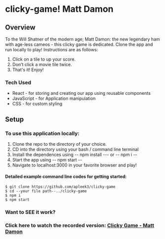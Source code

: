 # clicky-game! Matt Damon


## Overview
To the Will Shatner of the modern age; Matt Damon: the new legendary ham with age-less cameos - this clicky game is dedicated. Clone the app and run locally to play! Instructions are as follows:

1. Click on a tile to up your score.
1. Don't click a movie tile twice.
1. That's it! Enjoy!

### Tech Used
* React - for storing and creating our app using reusable components
* JavaScript - for Application manipulation
* CSS - for custom styling

## Setup

### To use this application locally:
1. Clone the repo to the directory of your choice.
1. CD into the directory using your bash / command line terminal
1. Install the dependences using -- npm install --- or -- npm i --
1. Start the app using -- npm start --
1. Navigate to localhost:3000 in your favorite browser and play!


#### Detailed example command line codes for getting started: 

    $ git clone https://github.com/apleek3/clicky-game
    $ cd --your file path--../clicky-game
    $ npm i
    $ npm start


### Want to SEE it work?
### Click here to watch the recorded version: [Clicky Game - Matt Damon](https://youtu.be/QMuNO5OlTqQ)

